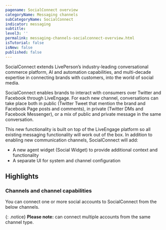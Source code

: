 ```yaml
---
pagename: SocialConnect overview
categoryName: Messaging channels
subCategoryName: SocialConnect
indicator: messaging
subtitle: 
level3: ''
permalink: messaging-channels-socialconnect-overview.html
isTutorial: false
isNew: false
published: false
---
```


SocialConnect extends LivePerson’s industry-leading conversational commerce platform, AI and automation capabilities, and multi-decade expertise in connecting brands with customers, into the world of social media.

SocialConnect enables brands to interact with consumers over Twitter and Facebook through LiveEngage. For each new channel, conversations can take place both in public (Twitter Tweet that mention the brand and Facebook Page posts and comments), in private (Twitter DMs and Facebook Messenger), or a mix of public and private message in the same conversation.  

This new functionality is built on top of the LiveEngage platform so all existing messaging functionality will work out of the box.  In addition to enabling new communication channels, SocialConnect will add:
* A new agent widget (Social Widget) to provide additional context and functionality
* A separate UI for system and channel configuration

## Highlights

### Channels and channel capabilities

You can connect one or more social accounts to SocialConnect from the below channels.

{: .notice} 
**Please note:** can connect multiple accounts from the same channel type.
